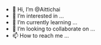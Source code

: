 - 👋 Hi, I’m @Aittichai
- 👀 I’m interested in ...
- 🌱 I’m currently learning ...
- 💞️ I’m looking to collaborate on ...
- 📫 How to reach me ...

<!---
Aittichai/Aittichai is a ✨ special ✨ repository because its `README.md` (this file) appears on your GitHub profile.
You can click the Preview link to take a look at your changes.
--->

